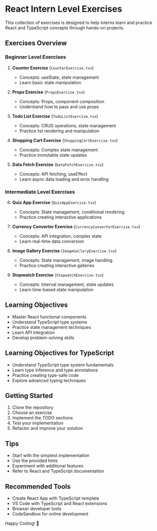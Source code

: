 # React Intern Level Exercises

This collection of exercises is designed to help interns learn and practice React and TypeScript concepts through hands-on projects.

## Exercises Overview

### Beginner Level Exercises

1. **Counter Exercise** (`CounterExercise.tsx`)
   - Concepts: useState, state management
   - Learn basic state manipulation

2. **Props Exercise** (`PropsExercise.tsx`)
   - Concepts: Props, component composition
   - Understand how to pass and use props

3. **Todo List Exercise** (`TodoListExercise.tsx`)
   - Concepts: CRUD operations, state management
   - Practice list rendering and manipulation

4. **Shopping Cart Exercise** (`ShoppingCartExercise.tsx`)
   - Concepts: Complex state management
   - Practice immutable state updates

5. **Data Fetch Exercise** (`DataFetchExercise.tsx`)
   - Concepts: API fetching, useEffect
   - Learn async data loading and error handling

### Intermediate Level Exercises

6. **Quiz App Exercise** (`QuizAppExercise.tsx`)
   - Concepts: State management, conditional rendering
   - Practice creating interactive applications

7. **Currency Converter Exercise** (`CurrencyConverterExercise.tsx`)
   - Concepts: API integration, complex state
   - Learn real-time data conversion

8. **Image Gallery Exercise** (`ImageGalleryExercise.tsx`)
   - Concepts: State management, image handling
   - Practice creating interactive galleries

9. **Stopwatch Exercise** (`StopwatchExercise.tsx`)
   - Concepts: Interval management, state updates
   - Learn time-based state manipulation

## Learning Objectives

- Master React functional components
- Understand TypeScript type systems
- Practice state management techniques
- Learn API integration
- Develop problem-solving skills

## Learning Objectives for TypeScript

- Understand TypeScript type system fundamentals
- Learn type inference and type annotations
- Practice creating type-safe code
- Explore advanced typing techniques

## Getting Started

1. Clone the repository
2. Choose an exercise
3. Implement the TODO sections
4. Test your implementation
5. Refactor and improve your solution

## Tips

- Start with the simplest implementation
- Use the provided hints
- Experiment with additional features
- Refer to React and TypeScript documentation

## Recommended Tools

- Create React App with TypeScript template
- VS Code with TypeScript and React extensions
- Browser developer tools
- CodeSandbox for online development

Happy Coding! 🚀 